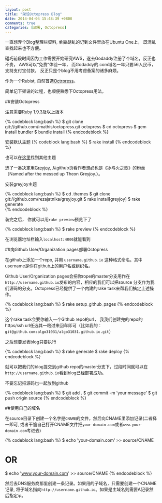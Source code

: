 ```yaml
---
layout: post
title: "架设Octopress Blog"
date: 2014-04-04 15:48:39 +0800
comments: true
categories: [部署, Octopress]
---
```

一直想弄个Blog整理些资料, 单靠胡乱的记到文件里放在Ubuntu One上， 既混乱查找起来也不方便。

碰巧前段时间因为工作需要开始研究AWS，遂去Godaddy注册了个域名，反正也不贵， AWS可以“免费”体验一年， 而Godaddy的.com域名一年只要56人民币，支持支付宝付款。 反正只是个blog不用考虑备案的诸多麻烦。

作为一个Rubist, 自然首选[Octrpress](http://octopress.org/)。

简单记下架设的过程，也顺便熟悉下Octopress用法。

##安装Octopress

注意需要Ruby 1.9.3及以上版本    

{% codeblock lang:bash %}
$ git clone git://github.com/imathis/octopress.git octopress
$ cd octopress
$ gem install bundler
$ bundle install
{% endcodeblock %}

安装默认主题
{% codeblock lang:bash %}
$ rake install
{% endcodeblock %}

也可以在[这里](https://github.com/imathis/octopress/wiki/3rd-Party-Octopress-Themes)找到其他主题

选了一番决定用[Greyjoy](https://github.com/rezajatnika/greyjoy), 从github页看作者想必也是《冰与火之歌》的粉丝（Named after the messed up Theon Greyjoy.）。

安装greyjoy主题

{% codeblock lang:bash  %}
$ cd .themes
$ git clone git://github.com/rezajatnika/greyjoy.git
$ rake install[greyjoy]
$ rake generate  
{% endcodeblock %}


装完之后， 你就可以用`rake preview`预览下了

{% codeblock lang:bash %}
$ rake preview
{% endcodeblock %}

在浏览器地址栏输入`localhost:4000`就能看到        
  
##向Github User/Organization pages部署Octopress

在github上添加一个repo, 并用 `username.github.io` 这种格式命名。其中username是你在github上的用户名或组织名。

Github User/Organization pages会把你rope的master分支用作在`http://username.github.io`发布的内容，相应的我们可以把source 分支作为我们源码的分支。Octopress已经提供了一个内建的rake task来帮我们搞定上述操作。

{% codeblock lang:bash %}
$ rake setup_github_pages
{% endcodeblock %}


这个rake  task会要你输入一个Github repo的url， 我我们创建完的repo的https/ssh url任选其一粘过来回车即可（比如我的： `git@github.com:algo31031/algo31031.github.io.git`）

之后想要发表blog只要执行

{% codeblock lang:bash %}
$ rake generate
$ rake deploy
{% endcodeblock %}


就可以把我们的blog提交到github repo的master分支下，过段时间就可以在`http://username.github.io`看到blog已经部署成功。

不要忘记把源码也一起放到github

{% codeblock lang:bash %}
$ git add .
$ git commit -m 'your message'
$ git push origin source
{% endcodeblock %}

##使用自己的域名

在source目录下创建一个名字是`CNAME`的文件，然后向CNAME里添加记录(二者择一即可, 或者干脆自己打开CNAME文件把`your-domain.com`或者`www.your-domain.com`考进去)

{% codeblock lang:bash %}
$ echo 'your-domain.com' >> source/CNAME
# OR
$ echo 'www.your-domain.com' >> source/CNAME
{% endcodeblock %}

然后去DNS服务商那里创建一条记录。如果用的子域名，只需要创建一个CNAME记录, 将子域名指向`http://username.github.io`。如果是主域名则需要A记录然后指定ip。